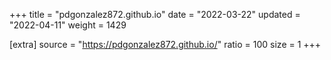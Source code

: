 +++
title = "pdgonzalez872.github.io"
date = "2022-03-22"
updated = "2022-04-11"
weight = 1429

[extra]
source = "https://pdgonzalez872.github.io/"
ratio = 100
size = 1
+++

